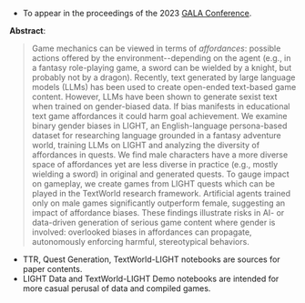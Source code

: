 - To appear in the proceedings of the 2023 [GALA Conference](https://conf.seriousgamessociety.org/).

**Abstract**:
>Game mechanics can be viewed in terms of _affordances_: possible actions offered by the environment--depending on the agent (e.g., in a fantasy role-playing game, a sword can be wielded by a knight, but probably not by a dragon). Recently, text generated by large language models (LLMs) has been used to create open-ended text-based game content. However, LLMs have been shown to generate sexist text when trained on gender-biased data. If bias manifests in educational text game affordances it could harm goal achievement. We examine binary gender biases in LIGHT, an English-language persona-based dataset for researching language grounded in a fantasy adventure world, training LLMs on LIGHT and analyzing the diversity of affordances in quests. We find male characters have a more diverse space of affordances yet are less diverse in practice (e.g., mostly wielding a sword) in original and generated quests. To gauge impact on gameplay, we create games from LIGHT quests which can be played in the TextWorld research framework. Artificial agents trained only on male games significantly outperform female, suggesting an impact of affordance biases. These findings illustrate risks in AI- or data-driven generation of serious game content where gender is involved: overlooked biases in affordances can propagate, autonomously enforcing harmful, stereotypical behaviors.

- TTR, Quest Generation, TextWorld-LIGHT notebooks are sources for paper contents.
- LIGHT Data and TextWorld-LIGHT Demo notebooks are intended for more casual perusal of data and compiled games.
